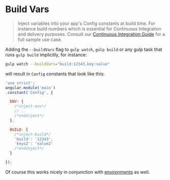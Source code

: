 # Build Vars
>Inject variables into your app's Config constants at build time. For instance build numbers which is essential for Continuous Integration and delivery purposes. Consult our [Continuous Integration Guide](./ci.md) for a full sample use case.

Adding the `--buildVars` flag to `gulp watch`, `gulp build` or any gulp task that runs `gulp build` implicitly, for instance:
```sh
gulp watch --buildVars="build:12343,key:value"
```
will result in `Config` constants that look like this:
```js
'use strict';
angular.module('main')
.constant('Config', {

  ENV: {
    /*inject-env*/
    // ..
    /*endinject*/
  },

  BUILD: {
    /*inject-build*/
    'build': '12343',
    'keys2': 'value2'
    /*endinject*/
  }

});
```
Of course this works nicely in conjunction with [environments](./environments.md) as well.

